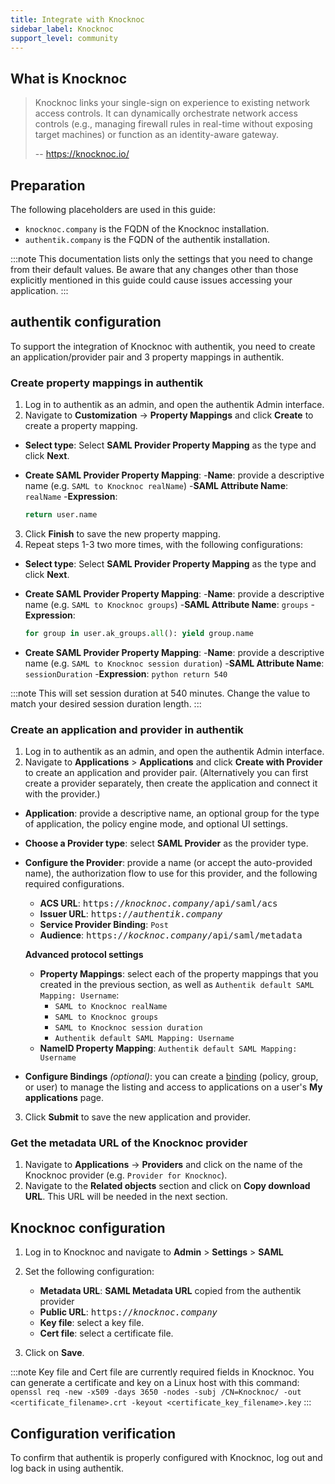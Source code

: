 ```yaml
---
title: Integrate with Knocknoc
sidebar_label: Knocknoc
support_level: community
---
```


## What is Knocknoc

> Knocknoc links your single-sign on experience to existing network access controls. It can dynamically orchestrate network access controls (e.g., managing firewall rules in real-time without exposing target machines) or function as an identity-aware gateway.
>
> -- https://knocknoc.io/

## Preparation

The following placeholders are used in this guide:

- `knocknoc.company` is the FQDN of the Knocknoc installation.
- `authentik.company` is the FQDN of the authentik installation.

:::note
This documentation lists only the settings that you need to change from their default values. Be aware that any changes other than those explicitly mentioned in this guide could cause issues accessing your application.
:::

## authentik configuration

To support the integration of Knocknoc with authentik, you need to create an application/provider pair and 3 property mappings in authentik.

### Create property mappings in authentik

1. Log in to authentik as an admin, and open the authentik Admin interface.
2. Navigate to **Customization** -> **Property Mappings** and click **Create** to create a property mapping.

- **Select type**: Select **SAML Provider Property Mapping** as the type and click **Next**.

- **Create SAML Provider Property Mapping**: -**Name**: provide a descriptive name (e.g. `SAML to Knocknoc realName`) -**SAML Attribute Name**: `realName` -**Expression**:
    ```python
    return user.name
    ```

3. Click **Finish** to save the new property mapping.
4. Repeat steps 1-3 two more times, with the following configurations:

- **Select type**: Select **SAML Provider Property Mapping** as the type and click **Next**.

- **Create SAML Provider Property Mapping**: -**Name**: provide a descriptive name (e.g. `SAML to Knocknoc groups`) -**SAML Attribute Name**: `groups` -**Expression**:

    ```python
    for group in user.ak_groups.all(): yield group.name
    ```

- **Create SAML Provider Property Mapping**: -**Name**: provide a descriptive name (e.g. `SAML to Knocknoc session duration`) -**SAML Attribute Name**: `sessionDuration` -**Expression**:
  `python
return 540
`

:::note
This will set session duration at 540 minutes. Change the value to match your desired session duration length.
:::

### Create an application and provider in authentik

1. Log in to authentik as an admin, and open the authentik Admin interface.
2. Navigate to **Applications** > **Applications** and click **Create with Provider** to create an application and provider pair. (Alternatively you can first create a provider separately, then create the application and connect it with the provider.)

- **Application**: provide a descriptive name, an optional group for the type of application, the policy engine mode, and optional UI settings.

- **Choose a Provider type**: select **SAML Provider** as the provider type.
- **Configure the Provider**: provide a name (or accept the auto-provided name), the authorization flow to use for this provider, and the following required configurations.

    - **ACS URL**: <kbd>https://<em>knocknoc.company</em>/api/saml/acs</kbd>
    - **Issuer URL**: <kbd>https://<em>authentik.company</em></kbd>
    - **Service Provider Binding**: `Post`
    - **Audience**: <kbd>https://<em>kocknoc.company</em>/api/saml/metadata</kbd>

     **Advanced protocol settings**

    - **Property Mappings**: select each of the property mappings that you created in the previous section, as well as `Authentik default SAML Mapping: Username`:
        - `SAML to Knocknoc realName`
        - `SAML to Knocknoc groups`
        - `SAML to Knocknoc session duration`
        - `Authentik default SAML Mapping: Username`
    - **NameID Property Mapping**: `Authentik default SAML Mapping: Username`

- **Configure Bindings** _(optional)_: you can create a [binding](/docs/add-secure-apps/flows-stages/bindings/) (policy, group, or user) to manage the listing and access to applications on a user's **My applications** page.

3. Click **Submit** to save the new application and provider.

### Get the metadata URL of the Knocknoc provider

1. Navigate to **Applications** -> **Providers** and click on the name of the Knocknoc provider (e.g. `Provider for Knocknoc`).
2. Navigate to the **Related objects** section and click on **Copy download URL**. This URL will be needed in the next section.

## Knocknoc configuration

1. Log in to Knocknoc and navigate to **Admin** > **Settings** > **SAML**
2. Set the following configuration:

    - **Metadata URL**: **SAML Metadata URL** copied from the authentik provider
    - **Public URL**: <kbd>https://<em>knocknoc.company</em></kbd>
    - **Key file**: select a key file.
    - **Cert file**: select a certificate file.

3. Click on **Save**.

:::note
Key file and Cert file are currently required fields in Knocknoc. You can generate a certificate and key on a Linux host with this command:
`openssl req -new -x509 -days 3650 -nodes -subj /CN=Knocknoc/ -out <certificate_filename>.crt -keyout <certificate_key_filename>.key`
:::

## Configuration verification

To confirm that authentik is properly configured with Knocknoc, log out and log back in using authentik.
